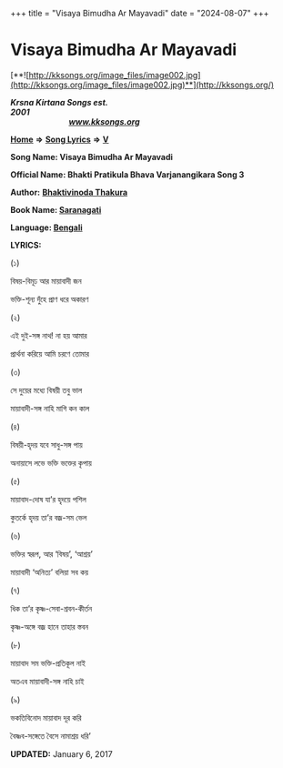 +++
title = "Visaya Bimudha Ar Mayavadi"
date = "2024-08-07"
+++

# Visaya Bimudha Ar Mayavadi
[**![http://kksongs.org/image_files/image002.jpg](http://kksongs.org/image_files/image002.jpg)**](http://kksongs.org/)

**_Krsna Kirtana Songs est. 2001_**                                                                                                                                                 **_www.kksongs.org_**

**[Home](http://kksongs.org/)** **⇒** **[Song Lyrics](http://kksongs.org/lyrics.html)** **⇒** **[V](http://kksongs.org/songs/song_v.html)**

**Song Name: Visaya Bimudha Ar Mayavadi**

**Official Name: Bhakti Pratikula Bhava Varjanangikara Song 3**

**Author:** [**Bhaktivinoda Thakura**](http://kksongs.org/authors/list/bhaktivinoda.html)

**Book Name: [Saranagati](http://kksongs.org/authors/literature/saranagati.html)**

**Language: [Bengali](http://kksongs.org/language/list/bengali.html)**

**LYRICS:**

(১)

বিষয়\-বিমূঢ আর মায়াবাদী জন

ভক্তি\-শূন্য দুঁহে প্রাণ ধরে অকারণ

(২)

এই দুই\-সঙ্গ নাথ! না হয় আমার

প্রার্থনা করিয়ে আমি চরণে তোমার

(৩)

সে দুয়ের মধ্যে বিষয়ী তবু ভাল

মায়াবাদী\-সঙ্গ নাহি মাগি কন কাল

(৪)

বিষয়ী\-হৃদয় যবে সাধু\-সঙ্গ পায়

অনায়াসে লভে ভক্তি ভক্তের কৃপায়

(৫)

মায়াবাদ\-দোষ যা’র হৃদয়ে পশিল

কুতর্কে হৃদয় তা’র বজ্র\-সম ভেল

(৬)

ভক্তির স্বরূপ, আর ‘বিষয়’, ‘আশ্রয়’

মায়াবাদী ‘অনিত্য’ বলিয়া সব কয়

(৭)

ধিক তা’র কৃষ্ণ\-সেবা\-শ্রবন\-কীর্তন

কৃষ্ণ\-অঙ্গে বজ্র হানে তাহার স্তবন

(৮)

মায়াবাদ সম ভক্তি\-প্রতিকূল নাই

অতএব মায়াবাদী\-সঙ্গ নাহি চাই

(৯)

ভকতিবিনোদ মায়াবাদ দূর করি

বৈষ্ণব\-সঙ্গেতে বৈসে নামাশ্রয় ধরি’

**UPDATED:** January 6, 2017
